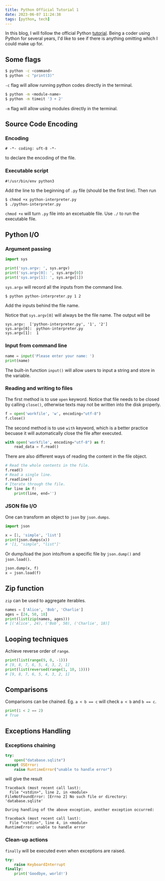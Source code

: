 ```yaml
---
title: Python Official Tutorial 1
date: 2023-06-07 11:24:38
tags: [python, tech]
---
```


In this blog, I will follow the official Python [tutorial](https://docs.python.org/3/tutorial/). Being a coder using Python for several years, I'd like to see if there is anything omitting which I could make up for.

## Some flags

``` bash
$ python -c <command>
$ python -c "print(3)"
```

`-c` flag will allow running python codes directly in the terminal.

``` bash
$ python -m <module-name>
$ python -m timeit '3 + 2'
```

`-m` flag will allow using modules directly in the terminal.

## Source Code Encoding

### Encoding

```
# -*- coding: uft-8 -*-
```

to declare the encoding of the file.

### Executable script

``` 
#!/usr/bin/env python3
```

Add the line to the beginning of `.py` file (should be the first line). Then run

``` bash
$ chmod +x python-interpreter.py
$ ./python-interpreter.py
```

`chmod +x` will turn `.py` file into an excetuable file. Use `./` to run the executable file.

## Python I/O 

### Argument passing

``` python 
import sys

print('sys.argv: ', sys.argv)
print('sys.argv[0]: ', sys.argv[0])
print('sys.argv[1]: ', sys.argv[1])
```

`sys.argv` will record all the inputs from the command line.

``` bash
$ python python-interpreter.py 1 2
```

Add the inputs behind the file name.

Notice that `sys.argv[0]` will always be the file name. The output will be 

```
sys.argv:  ['python-interpreter.py', '1', '2']
sys.argv[0]:  python-interpreter.py
sys.argv[1]:  1
```

### Input from command line

``` python
name = input('Please enter your name: ')
print(name)
```

The built-in function `input()` will allow users to input a string and store in the variable.

### Reading and writing to files

The first method is to use `open` keyword. Notice that file needs to be closed by calling `close()`, otherwise texts may not be written into the disk properly.

``` python
f = open('workfile', 'w', encoding="utf-8")
f.close()
```

The second method is to use `with` keyword, which is a better practice becuase it will automatically close the file after executed.

``` python
with open('workfile', encoding="utf-8") as f:
    read_data = f.read()
```

There are also different ways of reading the content in the file object.

``` python
# Read the whole contents in the file.
f.read()
# Read a single line.
f.readline()
# Iterate through the file.
for line in f:
    print(line, end='')
```

### JSON file I/O

One can transform an object to `json` by `json.dumps`.

``` python
import json

x = [1, 'simple', 'list']
print(json.dumps(x))
# '[1, "simple", "list"]'
```

Or dump/load the json into/from a specific file by `json.dump()` and `json.load()`.

``` python
json.dump(x, f)
x = json.load(f)
```


## Zip function

`zip` can be used to aggregate iterables.

``` python
names = ['Alice', 'Bob', 'Charlie']
ages = [24, 50, 18]
print(list(zip(names, ages)))
# [('Alice', 24), ('Bob', 50), ('Charlie', 18)]
```

## Looping techniques

Achieve reverse order of `range`.

``` python
print(list(range(9, 0, -1)))
# [9, 8, 7, 6, 5, 4, 3, 2, 1]
print(list(reversed(range(1, 10, 1))))
# [9, 8, 7, 6, 5, 4, 3, 2, 1]
```

## Comparisons

Comparisons can be chained. Eg. `a < b == c` will check `a < b` and `b == c`.

``` python
print(1 < 2 == 2)
# True
```

## Exceptions Handling

### Exceptions chaining
``` python
try:
    open("database.sqlite")
except OSError:
    raise RuntimeError("unable to handle error")
```

will give the result

```
Traceback (most recent call last):
  File "<stdin>", line 2, in <module>
FileNotFoundError: [Errno 2] No such file or directory: 'database.sqlite'

During handling of the above exception, another exception occurred:

Traceback (most recent call last):
  File "<stdin>", line 4, in <module>
RuntimeError: unable to handle error
```

### Clean-up actions

`finally` will be executed even when exceptions are raised.

``` python 
try:
    raise KeyboardInterrupt
finally:
    print('Goodbye, world!')
```
